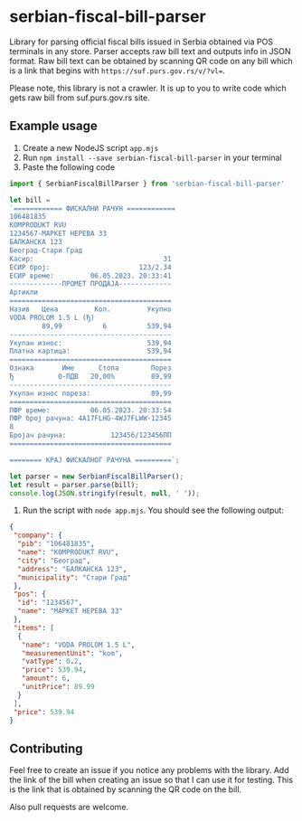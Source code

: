 # serbian-fiscal-bill-parser

Library for parsing official fiscal bills issued in Serbia obtained via POS terminals in any store. Parser accepts raw bill text and outputs info in JSON format. Raw bill text can be obtained by scanning QR code on any bill which is a link that begins with `https://suf.purs.gov.rs/v/?vl=`.

Please note, this library is not a crawler. It is up to you to write code which gets raw bill from suf.purs.gov.rs site.

## Example usage

1. Create a new NodeJS script `app.mjs`
1. Run `npm install --save serbian-fiscal-bill-parser` in your terminal
1. Paste the following code
```JavaScript
import { SerbianFiscalBillParser } from 'serbian-fiscal-bill-parser'

let bill = 
`============ ФИСКАЛНИ РАЧУН ============
106481835
KOMPRODUKT RVU
1234567-МАРКЕТ НЕРЕВA 33
БАЛКАНСКА 123 
Београд-Стари Град
Касир:                                31
ЕСИР број:                      123/2.34
ЕСИР време:         06.05.2023. 20:33:41
-------------ПРОМЕТ ПРОДАЈА-------------
Артикли
========================================
Назив   Цена         Кол.         Укупно
VODA PROLOM 1.5 L (Ђ)                   
        89,99          6          539,94
----------------------------------------
Укупан износ:                     539,94
Платна картица:                   539,94
========================================
Ознака       Име      Стопа        Порез
Ђ           О-ПДВ   20,00%         89,99
----------------------------------------
Укупан износ пореза:               89,99
========================================
ПФР време:          06.05.2023. 20:33:54
ПФР број рачуна: 4A17FLHG-4WJ7FLWW-12345
8                                       
Бројач рачуна:           123456/123456ПП
========================================

======== КРАЈ ФИСКАЛНОГ РАЧУНА =========`;

let parser = new SerbianFiscalBillParser();
let result = parser.parse(bill);
console.log(JSON.stringify(result, null, ' '));
```
1. Run the script with `node app.mjs`. You should see the following output:

```JSON
{
 "company": {
  "pib": "106481835",
  "name": "KOMPRODUKT RVU",
  "city": "Београд",
  "address": "БАЛКАНСКА 123",
  "municipality": "Стари Град"
 },
 "pos": {
  "id": "1234567",
  "name": "МАРКЕТ НЕРЕВA 33"
 },
 "items": [
  {
   "name": "VODA PROLOM 1.5 L",
   "measurementUnit": "kom",
   "vatType": 0.2,
   "price": 539.94,
   "amount": 6,
   "unitPrice": 89.99
  }
 ],
 "price": 539.94
}
```

## Contributing

Feel free to create an issue if you notice any problems with the library. Add the link of the bill when creating an issue so that I can use it for testing. This is the link that is obtained by scanning the QR code on the bill.

Also pull requests are welcome.